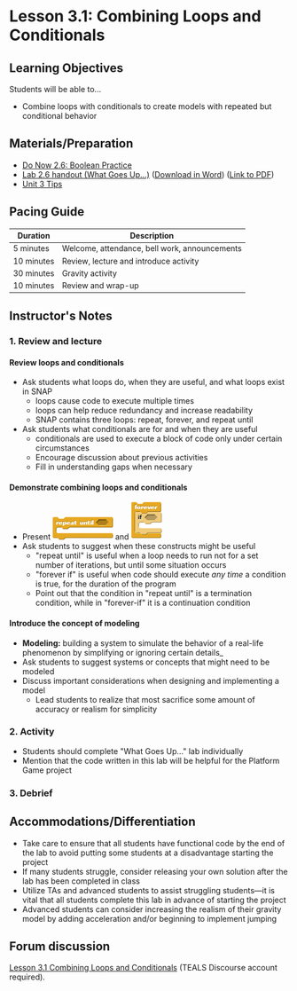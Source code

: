 # Lesson 3.1: Combining Loops and Conditionals  

## Learning Objectives

Students will be able to...

* Combine loops with conditionals to create models with repeated but conditional behavior

## Materials/Preparation

* [Do Now 2.6: Boolean Practice](do_now_31.md)
* [Lab 2.6 handout (What Goes Up...)](lab_31.md) ([Download in Word](https://github.com/TEALSK12/introduction-to-computer-science/raw/master/Unit%203%20Word/Lab%203.1%20What%20Goes%20Up.docx)) ([Link to PDF](https://github.com/TEALSK12/introduction-to-computer-science/raw/master/Unit%203%20PDF/Lab%203.1%20What%20Goes%20Up.pdf))
* [Unit 3 Tips](unit_3_tips.md)

## Pacing Guide

| Duration   | Description                                   |
| ---------- | --------------------------------------------- |
| 5 minutes  | Welcome, attendance, bell work, announcements |
| 10 minutes | Review, lecture and introduce activity        |
| 30 minutes | Gravity activity                              |
| 10 minutes | Review and wrap-up                            |

## Instructor's Notes

### 1.  Review and lecture

#### Review loops and conditionals

* Ask students what loops do, when they are useful, and what loops exist in SNAP
  * loops cause code to execute multiple times
  * loops can help reduce redundancy and increase readability
  * SNAP contains three loops: repeat, forever, and repeat until
* Ask students what conditionals are for and when they are useful
  * conditionals are used to execute a block of code only under certain circumstances
  * Encourage discussion about previous activities
  * Fill in understanding gaps when necessary

#### Demonstrate combining loops and conditionals

* Present ![Repeat Until Block](repeat%20until.png) and ![Forever Block](foreverIf.png)
* Ask students to suggest when these constructs might be useful
  * "repeat until" is useful when a loop needs to run not for a set number of iterations, but until some situation occurs
  * "forever if" is useful when code should execute _any time_ a condition is true, for the duration of the program
  * Point out that the condition in "repeat until" is a termination condition, while in "forever-if" it is a continuation condition

#### Introduce the concept of modeling

* **Modeling:** building a system to simulate the behavior of a real-life phenomenon by simplifying or ignoring certain details_
* Ask students to suggest systems or concepts that might need to be modeled
* Discuss important considerations when designing and implementing a model
  * Lead students to realize that most sacrifice some amount of accuracy or realism for simplicity

### 2.  Activity

* Students should complete "What Goes Up..." lab individually
* Mention that the code written in this lab will be helpful for the Platform Game project

### 3.  Debrief

## Accommodations/Differentiation

* Take care to ensure that all students have functional code by the end of the lab to avoid putting some students at a disadvantage starting the project
* If many students struggle, consider releasing your own solution after the lab has been completed in class
* Utilize TAs and advanced students to assist struggling students—it is vital that all students complete this lab in advance of starting the project
* Advanced students can consider increasing the realism of their gravity model by adding acceleration and/or beginning to implement jumping

## Forum discussion

[Lesson 3.1 Combining Loops and Conditionals](http://forums.tealsk12.org/c/intro-unit-2-loops/lesson-3-1-combining-loops-and-conditionals)
 (TEALS Discourse account required).
